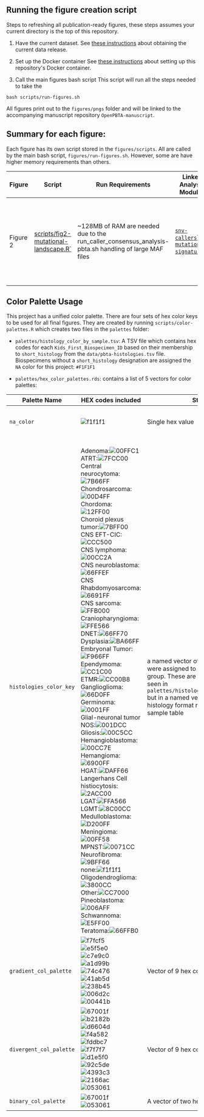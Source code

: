## Running the figure creation script

Steps to refreshing all publication-ready figures, these steps assumes your
current directory is the top of this repository.

1) Have the current dataset.
See [these instructions](https://github.com/AlexsLemonade/OpenPBTA-analysis#how-to-obtain-openpbta-data)
about obtaining the current data release.

2) Set up the Docker container
See [these instructions](https://github.com/AlexsLemonade/OpenPBTA-analysis#docker-image)
about setting up this repository's Docker container.

3) Call the main figures bash script
This script will run all the steps needed to take the
```
bash scripts/run-figures.sh
```
All figures print out to the `figures/pngs` folder and will be linked to the
accompanying manuscript repository `OpenPBTA-manuscript`.

## Summary for each figure:

Each figure has its own script stored in the `figures/scripts`.
All are called by the main bash script, `figures/run-figures.sh`.
However, some are have higher memory requirements than others.

| Figure | Script | Run Requirements | Linked Analysis Modules | Files consumed |
|--------|--------|------------------|-------------------------|----------------|
|Figure 2 | [scripts/fig2-mutational-landscape.R`](./scripts/fig2-mutational-landscape.R) | ~128MB of RAM are needed due to the run_caller_consensus_analysis-pbta.sh handling of large MAF files|[`snv-callers`](https://github.com/AlexsLemonade/OpenPBTA-analysis/tree/master/analyses/snv-callers)) [`mutational-signatures`](https://github.com/AlexsLemonade/OpenPBTA-analysis/tree/master/analyses/mutational-signatures)) |  `pbta-snv-lancet.vep.maf.gz` <br> `pbta-snv-mutect2.vep.maf.gz` <br> `pbta-snv-strelka2.vep.maf.gz` <br> `pbta-snv-vardict.vep.maf.gz` <br> `tcga-snv-lancet.vep.maf.gz` <br> `tcga-snv-mutect2.vep.maf.gz` <br> `tcga-snv-strelka2.vep.maf.gz` |


## Color Palette Usage

This project has a unified color palette.
There are four sets of hex color keys to be used for all final figures.
They are created by running `scripts/color-palettes.R` which creates two files
in the `palettes` folder:
- `palettes/histology_color_by_sample.tsv`: A TSV file which contains hex codes for each
`Kids_First_Biospecimen_ID` based on their membership to `short_histology` from
the `data/pbta-histologies.tsv` file.
Biospecimens without a `short_histology` designation are assigned the `NA` color
for this project:
`#F1F1F1`

- `palettes/hex_color_palettes.rds`: contains a list of 5 vectors for color palettes:

| Palette Name | HEX codes included | Structure | Variable application | Example Usage |
|--------------|--------------------|-----------|----------------------|---------------|
|`na_color`|![f1f1f1](https://placehold.it/150x40/f1f1f1/FFFFFF?text=f1f1f1)| Single hex value|Values throughout the project that for various reasons are non-applicable|`color_key[is.na(color_key)] <- na_color`|
|`histologies_color_key`|<br>Adenoma:![00FFC1](https://placehold.it/150x40/00FFC1/FFFFFF?text=00FFC1) <br>ATRT:![7FCC00](https://placehold.it/150x40/7FCC00/FFFFFF?text=7FCC00) <br>Central neurocytoma:![7B66FF](https://placehold.it/150x40/7B66FF/FFFFFF?text=7B66FF) <br>Chondrosarcoma:![00D4FF](https://placehold.it/150x40/00D4FF/FFFFFF?text=00D4FF) <br>Chordoma:![12FF00](https://placehold.it/150x40/12FF00/FFFFFF?text=12FF00) <br>Choroid plexus tumor:![7BFF00](https://placehold.it/150x40/7BFF00/FFFFFF?text=7BFF00) <br>CNS EFT-CIC:![CCC500](https://placehold.it/150x40/CCC500/FFFFFF?text=CCC500) <br>CNS lymphoma:![00CC2A](https://placehold.it/150x40/00CC2A/FFFFFF?text=00CC2A) <br>CNS neuroblastoma:![66FFEF](https://placehold.it/150x40/66FFEF/FFFFFF?text=66FFEF) <br>CNS Rhabdomyosarcoma:![6691FF](https://placehold.it/150x40/6691FF/FFFFFF?text=6691FF) <br>CNS sarcoma:![FFB000](https://placehold.it/150x40/FFB000/FFFFFF?text=FFB000) <br>Craniopharyngioma:![FFE566](https://placehold.it/150x40/FFE566/FFFFFF?text=FFE566) <br>DNET:![66FF70](https://placehold.it/150x40/66FF70/FFFFFF?text=66FF70) <br>Dysplasia:![BA66FF](https://placehold.it/150x40/BA66FF/FFFFFF?text=BA66FF) <br>Embryonal Tumor:![F966FF](https://placehold.it/150x40/F966FF/FFFFFF?text=F966FF) <br>Ependymoma:![CC1C00](https://placehold.it/150x40/CC1C00/FFFFFF?text=CC1C00) <br>ETMR:![CC00B8](https://placehold.it/150x40/CC00B8/FFFFFF?text=CC00B8) <br>Ganglioglioma:![66D0FF](https://placehold.it/150x40/66D0FF/FFFFFF?text=66D0FF) <br>Germinoma:![0001FF](https://placehold.it/150x40/0001FF/FFFFFF?text=0001FF) <br>Glial-neuronal tumor NOS:![001DCC](https://placehold.it/150x40/001DCC/FFFFFF?text=001DCC) <br>Gliosis:![00C5CC](https://placehold.it/150x40/00C5CC/FFFFFF?text=00C5CC) <br>Hemangioblastoma:![00CC7E](https://placehold.it/150x40/00CC7E/FFFFFF?text=00CC7E) <br>Hemangioma:![6900FF](https://placehold.it/150x40/6900FF/FFFFFF?text=6900FF) <br>HGAT:![DAFF66](https://placehold.it/150x40/DAFF66/FFFFFF?text=DAFF66) <br>Langerhans Cell histiocytosis:![2ACC00](https://placehold.it/150x40/2ACC00/FFFFFF?text=2ACC00) <br>LGAT:![FFA566](https://placehold.it/150x40/FFA566/FFFFFF?text=FFA566) <br>LGMT:![8C00CC](https://placehold.it/150x40/8C00CC/FFFFFF?text=8C00CC) <br>Medulloblastoma:![D200FF](https://placehold.it/150x40/D200FF/FFFFFF?text=D200FF) <br>Meningioma:![00FF58](https://placehold.it/150x40/00FF58/FFFFFF?text=00FF58) <br>MPNST:![0071CC](https://placehold.it/150x40/0071CC/FFFFFF?text=0071CC) <br>Neurofibroma:![9BFF66](https://placehold.it/150x40/9BFF66/FFFFFF?text=9BFF66) <br>none:![f1f1f1](https://placehold.it/150x40/f1f1f1/FFFFFF?text=f1f1f1) <br>Oligodendroglioma:![3800CC](https://placehold.it/150x40/3800CC/FFFFFF?text=3800CC) <br>Other:![CC7000](https://placehold.it/150x40/CC7000/FFFFFF?text=CC7000) <br>Pineoblastoma:![006AFF](https://placehold.it/150x40/006AFF/FFFFFF?text=006AFF) <br>Schwannoma:![E5FF00](https://placehold.it/150x40/E5FF00/FFFFFF?text=E5FF00) <br>Teratoma:![66FFB0](https://placehold.it/150x40/66FFB0/FFFFFF?text=66FFB0)|a named vector of the hex values that were assigned to each `short_histology` group. These are the same values as are seen in `palettes/histology_color_by_sample.tsv` but in a named vector format per histology format rather than as a per sample table|For color-coding by `short_histology` when its more convenient to provide a named vector| |
|`gradient_col_palette`| ![f7fcf5](https://placehold.it/150x40/f7fcf5/FFFFFF?text=f7fcf5) <br> ![e5f5e0](https://placehold.it/150x40/e5f5e0/FFFFFF?text=e5f5e0) <br> ![c7e9c0](https://placehold.it/150x40/c7e9c0/FFFFFF?text=c7e9c0) <br> ![a1d99b](https://placehold.it/150x40/a1d99b/FFFFFF?text=a1d99b) <br> ![74c476](https://placehold.it/150x40/74c476/FFFFFF?text=74c476) <br> ![41ab5d](https://placehold.it/150x40/41ab5d/FFFFFF?text=41ab5d) <br> ![238b45](https://placehold.it/150x40/238b45/FFFFFF?text=238b45) <br> ![006d2c](https://placehold.it/150x40/006d2c/FFFFFF?text=006d2c) <br> ![00441b](https://placehold.it/150x40/00441b/FFFFFF?text=00441b) <br>|Vector of 9 hex codes|For numeric data being plotted e.g. tumor mutation burden|
|`divergent_col_palette`|![67001f](https://placehold.it/150x40/67001f/FFFFFF?text=67001f) <br> ![b2182b](https://placehold.it/150x40/b2182b/FFFFFF?text=b2182b) <br> ![d6604d](https://placehold.it/150x40/d6604d/FFFFFF?text=d6604d) <br> ![f4a582](https://placehold.it/150x40/f4a582/FFFFFF?text=f4a582) <br> ![fddbc7](https://placehold.it/150x40/fddbc7/FFFFFF?text=fddbc7) <br> ![f7f7f7](https://placehold.it/150x40/f7f7f7/FFFFFF?text=f7f7f7) <br> ![d1e5f0](https://placehold.it/150x40/d1e5f0/FFFFFF?text=d1e5f0) <br> ![92c5de](https://placehold.it/150x40/92c5de/FFFFFF?text=92c5de) <br> ![4393c3](https://placehold.it/150x40/4393c3/FFFFFF?text=4393c3) <br> ![2166ac](https://placehold.it/150x40/2166ac/FFFFFF?text=2166ac) <br> ![053061](https://placehold.it/150x40/053061/FFFFFF?text=053061) <br>|Vector of 9 hex codes|For data has that is bidirectional e.g. Amplification/Deletion values like `seg.mean`|  |
|`binary_col_palette` |![67001f](https://placehold.it/150x40/67001f/FFFFFF?text=67001f) <br> ![053061](https://placehold.it/150x40/053061/FFFFFF?text=053061) <br>|A vector of two hex codes|For when we have two status values e.g. |    |  |

